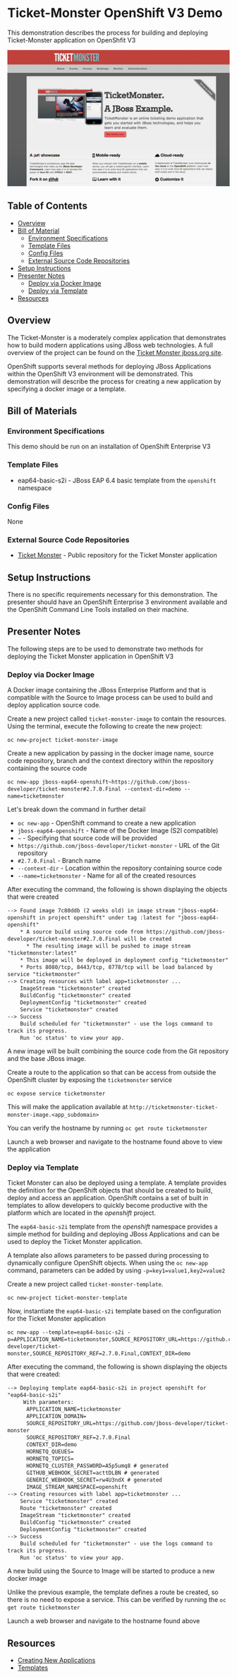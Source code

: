# Ticket-Monster OpenShift V3 Demo

This demonstration describes the process for building and deploying Ticket-Monster  application on OpenShfit V3

![Ticket Monster](images/ticketmonster.png "Ticket Monster")

## Table of Contents

* [Overview](#overview)
* [Bill of Material](#bill-of-materials)
	* [Environment Specifications](#environment-specifications)
	* [Template Files](#template-files)
	* [Config Files](#config-files)
	* [External Source Code Repositories](#external-source-code-repositories)
* [Setup Instructions](#setup-instructions)
* [Presenter Notes](#presenter-notes)
	* [Deploy via Docker Image](#deploy-via-docker-image)
	* [Deploy via Template](#deploy-via-template)
* [Resources](#resources)

## Overview

The Ticket-Monster is a moderately complex application that demonstrates how to build modern applications using JBoss web technologies.  A full overview of the project can be found on the [Ticket Monster jboss.org site](http://www.jboss.org/ticket-monster/).

OpenShift supports several methods for deploying JBoss Applications within the OpenShift V3 environment will be demonstrated. This demonstration will describe the process for creating a new application by specifying a docker image or a template.  

## Bill of Materials

### Environment Specifications

This demo should be run on an installation of OpenShift Enterprise V3

### Template Files

* eap64-basic-s2i - JBoss EAP 6.4 basic template from the `openshift` namespace

### Config Files

None

### External Source Code Repositories

* [Ticket Monster](https://github.com/jboss-developer/ticket-monster) -  Public repository for the Ticket Monster application

## Setup Instructions

There is no specific requirements necessary for this demonstration. The presenter should have an OpenShift Enterprise 3 environment available and the OpenShift Command Line Tools installed on their machine.

## Presenter Notes

The following steps are to be used to demonstrate two methods for deploying the Ticket Monster application in OpenShift V3

### Deploy via Docker Image

A Docker image containing the JBoss Enterprise Platform and that is compatible with the Source to Image process can be used to build and deploy application source code.

Create a new project called `ticket-monster-image` to contain the resources. Using the terminal, execute the following to create the new project:

    oc new-project ticket-monster-image
    
Create a new application by passing in the docker image name, source code repository, branch and the context directory within the repository containing the source code

    oc new-app jboss-eap64-openshift~https://github.com/jboss-developer/ticket-monster#2.7.0.Final --context-dir=demo --name=ticketmonster

Let's break down the command in further detail

* `oc new-app` - OpenShift command to create a new application
* `jboss-eap64-openshift` - Name of the Docker Image (S2I compatible)
* `~` - Specifying that source code will be provided
* `https://github.com/jboss-developer/ticket-monster` - URL of the Git repository
* `#2.7.0.Final` - Branch name
* `--context-dir` - Location within the repository containing source code
* `--name=ticketmonster` - Name for all of the created resources


After executing the command, the following is shown displaying the objects that were created

```
--> Found image 7c80ddb (2 weeks old) in image stream "jboss-eap64-openshift in project openshift" under tag :latest for "jboss-eap64-openshift"
    * A source build using source code from https://github.com/jboss-developer/ticket-monster#2.7.0.Final will be created
      * The resulting image will be pushed to image stream "ticketmonster:latest"
    * This image will be deployed in deployment config "ticketmonster"
    * Ports 8080/tcp, 8443/tcp, 8778/tcp will be load balanced by service "ticketmonster"
--> Creating resources with label app=ticketmonster ...
    ImageStream "ticketmonster" created
    BuildConfig "ticketmonster" created
    DeploymentConfig "ticketmonster" created
    Service "ticketmonster" created
--> Success
    Build scheduled for "ticketmonster" - use the logs command to track its progress.
    Run 'oc status' to view your app.
```

A new image will be built combining the source code from the Git repository and the base JBoss image.

Create a route to the application so that can be access from outside the OpenShift cluster by exposing the `ticketmonster` service

    oc expose service ticketmonster

This will make the application available at `http://ticketmonster-ticket-monster-image.<app_subdomain>`

You can verify the hostname by running `oc get route ticketmonster`
 
Launch a web browser and navigate to the hostname found above to view the application


### Deploy via Template 

Ticket Monster can also be deployed using a template. A template provides the definition for the OpenShift objects that should be created to build, deploy and access an application. OpenShift contains a set of built in templates to allow developers to quickly become productive with the platform which are located in the *openshift* project. 

The `eap64-basic-s2i` template from the *openshift* namespace provides a simple method for building and deploying JBoss Applications and can be used to deploy the Ticket Monster application. 

A template also allows parameters to be passed during processing to dynamically configure OpenShift objects. When using the `oc new-app` command, parameters can be added by using `-p=key1=value1,key2=value2` 

Create a new project called `ticket-monster-template`. 

    oc new-project ticket-monster-template

Now, instantiate the `eap64-basic-s2i` template based on the configuration for the Ticket Monster application

    oc new-app --template=eap64-basic-s2i -p=APPLICATION_NAME=ticketmonster,SOURCE_REPOSITORY_URL=https://github.com/jboss-developer/ticket-monster,SOURCE_REPOSITORY_REF=2.7.0.Final,CONTEXT_DIR=demo

After executing the command, the following is shown displaying the objects that were created:

```
--> Deploying template eap64-basic-s2i in project openshift for "eap64-basic-s2i"
     With parameters:
      APPLICATION_NAME=ticketmonster
      APPLICATION_DOMAIN=
      SOURCE_REPOSITORY_URL=https://github.com/jboss-developer/ticket-monster
      SOURCE_REPOSITORY_REF=2.7.0.Final
      CONTEXT_DIR=demo
      HORNETQ_QUEUES=
      HORNETQ_TOPICS=
      HORNETQ_CLUSTER_PASSWORD=A5p5umq8 # generated
      GITHUB_WEBHOOK_SECRET=acttDLBN # generated
      GENERIC_WEBHOOK_SECRET=rw4U3ndX # generated
      IMAGE_STREAM_NAMESPACE=openshift
--> Creating resources with label app=ticketmonster ...
    Service "ticketmonster" created
    Route "ticketmonster" created
    ImageStream "ticketmonster" created
    BuildConfig "ticketmonster" created
    DeploymentConfig "ticketmonster" created
--> Success
    Build scheduled for "ticketmonster" - use the logs command to track its progress.
    Run 'oc status' to view your app.
```

A new build using the Source to Image will be started to produce a new docker image

Unlike the previous example, the template defines a route be created, so there is no need to expose a service. This can be verified by running the `oc get route ticketmonster`

Launch a web browser and navigate to the hostname found above


## Resources

* [Creating New Applications](https://docs.openshift.com/enterprise/latest/dev_guide/new_app.html)
* [Templates](https://docs.openshift.com/enterprise/latest/architecture/core_concepts/templates.html)